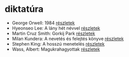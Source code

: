# diktatúra

- George Orwell: 1984 [részletek](../_details/George%20Orwell.md#id_364)
- Hyeonseo Lee: A lány hét névvel [részletek](../_details/Hyeonseo%20Lee.md#id_988)
- Martin Cruz Smith: Gorkij Park [részletek](../_details/Martin%20Cruz%20Smith.md#id_1214)
- Milan Kundera: A ​nevetés és felejtés könyve [részletek](../_details/Milan%20Kundera.md#id_1832)
- Stephen King: A hosszú menetelés [részletek](../_details/Stephen%20King.md#id_932)
- Wass, Albert: Magukrahagyottak [részletek](../_details/Wass%2C%20Albert.md#id_203)